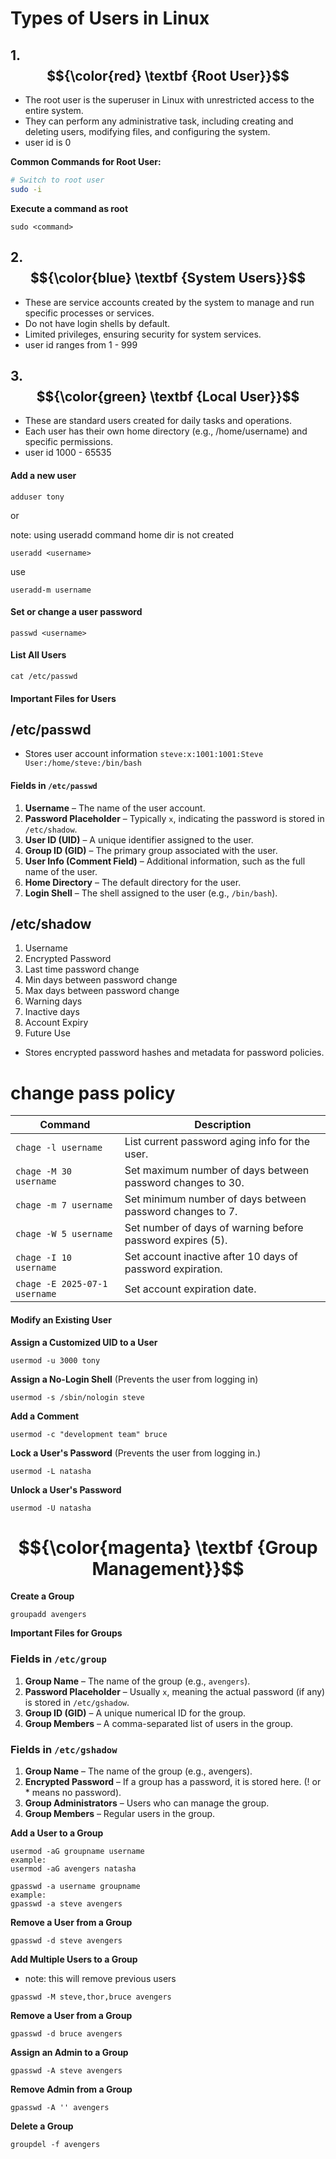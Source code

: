 # Types of Users in Linux


## 1. $${\color{red} \textbf {Root User}}$$

- The root user is the superuser in Linux with unrestricted access to the entire system.
- They can perform any administrative task, including creating and deleting users, modifying files, and configuring the system.
- user id is 0

**Common Commands for Root User:**
```bash
# Switch to root user
sudo -i
````

**Execute a command as root**
````
sudo <command>
````

## 2. $${\color{blue} \textbf {System Users}}$$
- These are service accounts created by the system to manage and run specific processes or services.
- Do not have login shells by default.
- Limited privileges, ensuring security for system services.
- user id ranges from 1 - 999

  
## 3. $${\color{green} \textbf {Local User}}$$
- These are standard users created for daily tasks and operations.
- Each user has their own home directory (e.g., /home/username) and specific permissions.
- user id 1000 - 65535

  
#### Add a new user

````
adduser tony
````
or 

note: using useradd command home dir is not created
````
useradd <username>
````
use
````
useradd-m username
````
#### Set or change a user password
````
passwd <username>
````

#### List All Users
````
cat /etc/passwd
```` 
#### Important Files for Users

## /etc/passwd
- Stores user account information
````steve:x:1001:1001:Steve User:/home/steve:/bin/bash````

#### Fields in `/etc/passwd`  

1. **Username** – The name of the user account.  
2. **Password Placeholder** – Typically `x`, indicating the password is stored in `/etc/shadow`.  
3. **User ID (UID)** – A unique identifier assigned to the user.  
4. **Group ID (GID)** – The primary group associated with the user.  
5. **User Info (Comment Field)** – Additional information, such as the full name of the user.  
6. **Home Directory** – The default directory for the user.  
7. **Login Shell** – The shell assigned to the user (e.g., `/bin/bash`).  


## /etc/shadow
1. Username
2. Encrypted Password
3. Last time password change
4. Min days between password change
5. Max days between password change
6. Warning days
7. Inactive days
8. Account Expiry
9. Future Use
- Stores encrypted password hashes and metadata for password policies.

# change pass policy

| Command                         | Description                                                   |
|----------------------------------|---------------------------------------------------------------|
| `chage -l username`              | List current password aging info for the user.                |
| `chage -M 30 username`           | Set maximum number of days between password changes to 30.    |
| `chage -m 7 username`            | Set minimum number of days between password changes to 7.     |
| `chage -W 5 username`            | Set number of days of warning before password expires (5).    |
| `chage -I 10 username`           | Set account inactive after 10 days of password expiration.    |
| `chage -E 2025-07-1 username`    | Set account expiration date.                                  |






#### Modify an Existing User

**Assign a Customized UID to a User**
````
usermod -u 3000 tony
````
**Assign a No-Login Shell** (Prevents the user from logging in)
````
usermod -s /sbin/nologin steve
````
**Add a Comment**
````
usermod -c "development team" bruce
````
**Lock a User's Password** (Prevents the user from logging in.)
````
usermod -L natasha
````
**Unlock a User's Password**
````
usermod -U natasha
````

# $${\color{magenta} \textbf {Group Management}}$$

**Create a Group**
````
groupadd avengers
````

**Important Files for Groups**

### **Fields in `/etc/group`**  

1. **Group Name** – The name of the group (e.g., `avengers`).  
2. **Password Placeholder** – Usually `x`, meaning the actual password (if any) is stored in `/etc/gshadow`.  
3. **Group ID (GID)** – A unique numerical ID for the group.  
4. **Group Members** – A comma-separated list of users in the group.  

### **Fields in `/etc/gshadow`** 


1. **Group Name** – The name of the group (e.g., avengers).
2. **Encrypted Password** – If a group has a password, it is stored here. (! or * means no password).
3. **Group Administrators** – Users who can manage the group.
4. **Group Members** – Regular users in the group.



**Add a User to a Group**
````
usermod -aG groupname username
example:
usermod -aG avengers natasha
````
````
gpasswd -a username groupname
example:
gpasswd -a steve avengers
````
**Remove a User from a Group**
````
gpasswd -d steve avengers
````

**Add Multiple Users to a Group**
- note: this will remove previous users
````
gpasswd -M steve,thor,bruce avengers
````
**Remove a User from a Group**
````
gpasswd -d bruce avengers
````

**Assign an Admin to a Group**
````
gpasswd -A steve avengers
````
**Remove Admin from a Group**
````
gpasswd -A '' avengers
````

**Delete a Group**
````
groupdel -f avengers
````
